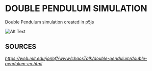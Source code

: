 # **DOUBLE PENDULUM SIMULATION**
 Double Pendulum simulation created in p5js


![Alt Text](https://i.imgur.com/HVdErnT.gif)
## SOURCES
_https://web.mit.edu/jorloff/www/chaosTalk/double-pendulum/double-pendulum-en.html_

